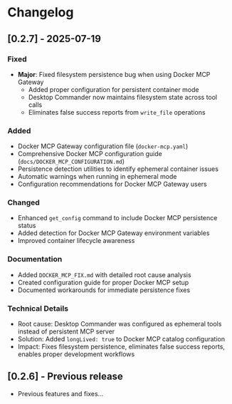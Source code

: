 # Changelog

## [0.2.7] - 2025-07-19

### Fixed
- **Major**: Fixed filesystem persistence bug when using Docker MCP Gateway
  - Added proper configuration for persistent container mode
  - Desktop Commander now maintains filesystem state across tool calls
  - Eliminates false success reports from `write_file` operations

### Added
- Docker MCP Gateway configuration file (`docker-mcp.yaml`)
- Comprehensive Docker MCP configuration guide (`docs/DOCKER_MCP_CONFIGURATION.md`)
- Persistence detection utilities to identify ephemeral container issues
- Automatic warnings when running in ephemeral mode
- Configuration recommendations for Docker MCP Gateway users

### Changed
- Enhanced `get_config` command to include Docker MCP persistence status
- Added detection for Docker MCP Gateway environment variables
- Improved container lifecycle awareness

### Documentation
- Added `DOCKER_MCP_FIX.md` with detailed root cause analysis
- Created configuration guide for proper Docker MCP setup
- Documented workarounds for immediate persistence fixes

### Technical Details
- Root cause: Desktop Commander was configured as ephemeral tools instead of persistent MCP server
- Solution: Added `longLived: true` to Docker MCP catalog configuration
- Impact: Fixes filesystem persistence, eliminates false success reports, enables proper development workflows

## [0.2.6] - Previous release
- Previous features and fixes...
